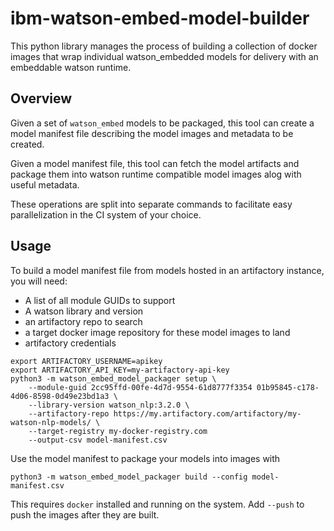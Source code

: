 # ibm-watson-embed-model-builder

This python library manages the process of building a collection of docker images that wrap individual watson_embedded 
models for delivery with an embeddable watson runtime.

## Overview

Given a set of `watson_embed` models to be packaged, this tool can create a model manifest file describing the model
images and metadata to be created.

Given a model manifest file, this tool can fetch the model artifacts and package them into watson runtime compatible 
model images alog with useful metadata.

These operations are split into separate commands to facilitate easy parallelization in the CI system of your choice.

## Usage

To build a model manifest file from models hosted in an artifactory instance, you will need:

- A list of all module GUIDs to support
- A watson library and version
- an artifactory repo to search
- a target docker image repository for these model images to land
- artifactory credentials

```shell
export ARTIFACTORY_USERNAME=apikey
export ARTIFACTORY_API_KEY=my-artifactory-api-key
python3 -m watson_embed_model_packager setup \
    --module-guid 2cc95ffd-00fe-4d7d-9554-61d8777f3354 01b95845-c178-4d06-8598-0d49e23bd1a3 \
    --library-version watson_nlp:3.2.0 \
    --artifactory-repo https://my.artifactory.com/artifactory/my-watson-nlp-models/ \
    --target-registry my-docker-registry.com
    --output-csv model-manifest.csv
```

Use the model manifest to package your models into images with
```shell
python3 -m watson_embed_model_packager build --config model-manifest.csv
```

This requires `docker` installed and running on the system. Add `--push` to push the images after they are built.
